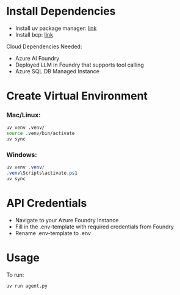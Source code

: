 # Install Dependencies

- Install uv package manager: [link](https://docs.astral.sh/uv/getting-started/installation/)
- Install bcp: [link](https://learn.microsoft.com/en-us/sql/tools/bcp-utility?view=sql-server-ver17&tabs=windows)

Cloud Dependencies Needed:
- Azure AI Foundry
- Deployed LLM in Foundry that supports tool calling 
- Azure SQL DB Managed Instance

# Create Virtual Environment

### Mac/Linux:

```bash
uv venv .venv/
source .venv/bin/activate
uv sync
```

### Windows:

```powershell
uv venv .venv/
.venv\Scripts\activate.ps1
uv sync
```

# API Credentials

* Navigate to your Azure Foundry Instance
* Fill in the .env-template with required credentials from Foundry
* Rename .env-template to .env

# Usage

To run: 
```bash
uv run agent.py
```
